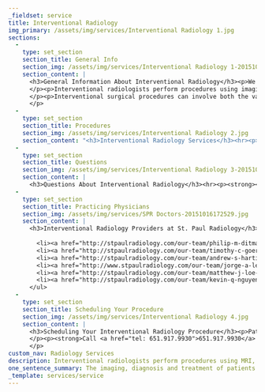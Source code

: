 ```yaml
---
_fieldset: service
title: Interventional Radiology
img_primary: /assets/img/services/Interventional Radiology 1.jpg
sections:
  - 
    type: set_section
    section_title: General Info
    section_img: /assets/img/services/Interventional Radiology 1-20151016161153.jpg
    section_content: |
      <h3>General Information About Interventional Radiology</h3><p>We provide diagnostic and minimally invasive treatment for a variety of conditions. From 24/7 acute stoke care to 64 slice screening capabilities our team of specialists rely on the latest technology to provide optimal care and outstanding results.
      </p><p>Interventional radiologists perform procedures using imaging guidance Magnetic Resonance Imaging (MRI), Computed Tomography (CT), Ultrasound (US) and plain films (X-rays) and specialize in targeted treatments that are minimally invasive. SPR has several board certified radiologists that are fellowship trained in percutaneous, under the skin, interventions using guided imaging. Interventional procedures are typically performed in the hospitals we serve, and often include advances in medicine that replace open surgical procedures. These types of procedures are generally easier for patients because they involve no large incisions, reduced risk, less pain and have shorter recovery times.
      </p><p>Interventional surgical procedures can involve both the vascular and non-vascular systems and may require follow-up clinical visits with the surgeon.
      </p>
  - 
    type: set_section
    section_title: Procedures
    section_img: /assets/img/services/Interventional Radiology 2.jpg
    section_content: "<h3>Interventional Radiology Services</h3><hr><p><strong>Angiography</strong></p><p>Angiography is a test that is used to examine blood vessels in key areas of the body and helps physicians diagnose and treat medical conditions. In catheter angiography, a thin plastic tube, called a catheter, is inserted into an artery through a small incision in the skin. The catheter is then guided through the arteries to the area to be examined.<br></p><hr><p><strong>Angioplasty & Stenting</strong></p><p>This procedure is performed to improve blood flow in the body's arteries and veins. Imaging techniques are used to guide a balloon-tipped catheter (a long, thin tube) into an artery or vein and advance it to where the vessel is narrow or blocked. The balloon is then inflated to open the vessel, deflated and removed. During angioplasty, a stent (a small wire mesh tube) may be placed in the newly opened artery or vein to help it remain open.<br></p><hr><p><strong>Aortic Stent Graft</strong></p><p>An endovascular stent graft is a tube composed of fabric supported by a metal mesh called a stent. It can be used for a variety of conditions involving the blood vessels, but most commonly is used to reinforce a weak spot in an artery called an aneurysm. The minimally invasive physicians of St. Paul Radiology typically use endovascular stent grafting to treat abdominal aortic aneurysms. These procedures require only a small incision or puncture in an artery or vein. Generally, endovascular treatments allow you to leave the hospital sooner and recover more quickly, with less pain and a lower risk of complications, and sometimes a lower risk of death, than traditional surgery because the incisions are smaller.</p><hr><p><strong>Needle Biopsy</strong></p><p>During a needle biopsy, a special needle is used to extract cells from a suspicious area. When combined with an imaging procedure, such as x-ray, needle biopsy can be used to collect cells from a suspicious area that cannot be felt through the skin.<br></p><hr><p><strong>Bone Biopsy</strong></p><p>A bone biopsy is a procedure in which a small sample of bone is taken from the body and looked at under a microscope for cancer, infection, or other bone disorders. A bone biopsy is often done on bone areas that show problems on an X-ray. A Computed Tomography (CT scan) may be used to guide the biopsy needle.<br></p><hr><p><strong>Dialysis Catheter Placement</strong></p><p>For a patient whose kidneys have failed, access to the blood system must be established and maintained for dialysis treatments. Access can be provided by the placement of a dialysis catheter (a hollow, soft tube that has two openings – one to send your blood to the dialysis machine and the other to return the cleansed blood back to your body).<br></p><hr><p><strong>Fallopian Tube Recanalization</strong></p><p>Interventional radiologists can diagnose and treat a blockage in the fallopian tubes with a procedure that does not require an incision. A flexible tube, or catheter, is placed into the uterus to open the blockage.</p><hr><p><strong>Nephrostomy</strong></p><p>The interventional radiologist will use x-rays and/or ultrasound to locate your kidney and a needle will be inserted through your skin into the kidneys. The nephrostomy catheter is a small flexible, rubber tube that is placed through your skin into the kidney to drain your urine.</p><hr><p><strong>Ureteral Stents</strong></p><p>A ureteral stent is placed in the ureter to restore the flow of urine to the bladder (which may become obstructed as a result of kidney stones, tumors, blood clots, post-surgical swelling, or infection). The stent may remain in place on a short-term (days to weeks) or long-term (weeks to months) basis.</p><hr><p><strong>Kidney Stone Removal (performed with a Urologist)</strong></p><p>A procedure called a Percutaneous Nephrolithotomy (PNL) is used to break up and remove kidney stones, and is performed by a urologist and radiologist. The radiologist provides access to the kidneys by inserting a catheter (a long, thin tube) and guides it to the desired location.</p><hr><p><strong>Transjugular Intrahepatic Portosystemic Shunts (TIPS)</strong></p><p>This shunt is a small, tubular metal device, or stent, that is placed in veins in the middle of the liver to permit blood flow to bypass the liver and relieve increased pressure on the portal vein.</p><hr><p><strong>Biliary Drain Stenting</strong></p><p>If there is a blockage and bile cannot drain from the liver into the gallbladder and intestines, it can be relieved or bypassed with a catheter (a long, thin tube) passed through the skin of the abdomen directly into the liver or gallbladder by a radiologist. The catheter is advanced across the site of blockage and allows the bile to drain past the obstruction both internally into the intestines, and externally to a bag connected to the catheter outside the body.</p><hr><p><strong>Biliary Stone Removal</strong></p><p>A thin needle is inserted through the skin below the ribs and into the liver using x-ray guidance. A contrast material is injected into the liver and bile ducts and x-rays are taken. If imaging reveals a gallstone in the common bile duct (CBD), the doctor may make a small incision in the bile duct and remove the stone(s).<br></p><hr><p><strong>Arterial Thrombolysis</strong></p><p>If you can't take medicines to thin your blood, a filter may be inserted into your arterial blood system. This filter prevents clots that break loose from lodging in your lungs, causing a pulmonary embolism.  Occasionally, the use of mechanical devices to break up and to remove clot or clot-busting medicines (dissolve clot) are used to treat clots in arteries.<br></p><hr><p><strong>Chemoembolization</strong></p><p>This minimally invasive procedure is performed by a specially trained interventional radiologist as a cancer treatment (most often liver cancer). Using x-ray guidance, a thin catheter is inserted through the skin and into the femoral artery (a large groin vessel) and advanced into the liver. Once the catheter is positioned in the branches of the artery that are feeding the tumor, the anti-cancer drugs and embolic agents are mixed together and injected.<br></p><hr><p><strong>Testicular Varicocele Embolization</strong></p><p>This is an outpatient procedure to treat a varicocele (a tangled network of blood vessels) that affects blood flow to the testicles. In this type of treatment, a small tube is inserted into the groin through a small nick in the skin. A small catheter, or tube, is painlessly guided up into the abdomen and into the varicocele vein under the guidance of x-ray imaging.</p><hr><p><strong>Pelvic Varicocele Embolization</strong></p><p>For females, the pelvic varicocele embolization procedure is a minimally invasive procedure performed by an interventional radiologist on an outpatient basis, with mild sedation. Using image guidance, the interventional radiologist places a catheter into the abnormal veins and permanently closes them, allowing blood to flow via ancillary healthy venous channels.<br></p>"
  - 
    type: set_section
    section_title: Questions
    section_img: /assets/img/services/Interventional Radiology 3-20151016172159.jpg
    section_content: |
      <h3>Questions About Interventional Radiology</h3><hr><p><strong><i>Question: What is an interventional radiologist?</i></strong></p><p>Answer: Interventional radiologists are board-certified physicians who specialize in minimally invasive, targeted treatments. They offer the most in-depth knowledge of the least invasive treatments available coupled with diagnostic and clinical experience across all specialties. They use X-rays, MRI and other imaging to advance a catheter in the body, usually in an artery, to treat at the source of the disease non-surgically. As the inventors of angioplasty and the catheter-delivered stent, which were first used in the legs to treat peripheral arterial disease, interventional radiologists pioneered minimally invasive modern medicine. Today many conditions that once required surgery can be treated nonsurgically by interventional radiologists. Interventional radiology treatments offer less risk, less pain and less recovery time compared to open surgery.</p><hr><p><strong><i>Question: How do I schedule a consult with an interventional radiologist to discuss procedure alternatives and review images?</i></strong></p><p>Answer: To schedule a consult, please call our clinic at <a href="tel: 651.917.9930" target="_blank">651.917.9930</a>. We would be happy to assist you.</p><hr><p><strong><i>Question: Should I be tested for Peripheral Arterial Disease?</i></strong></p><p>Answer: Get tested for Peripheral Arterial Disease if you:</p><ul><li>Are over age 50 </li><li>Have a family history of vascular disease, such as PAD, aneurysm, heart attack or stroke </li><li>Have high cholesterol and/or high lipid blood test </li><li>Have diabetes </li><li>Have ever smoked or smoke now </li><li>Have an inactive lifestyle </li><li>Have a personal history of high blood pressure, heart disease, or other vascular disease </li><li>Have trouble walking that involves cramping or tiredness in the muscle with walking or exercising, which is relieved by resting </li><li>Have pain in the legs or feet that awaken you at night</li></ul><hr><p><strong><i>Question: Where do these procedures occur?</i></strong></p><p>Answer: Our interventional radiologists perform procedures at the following hospitals: St Joseph's, St John's, Woodwinds, United and Regions.</p><hr><p><strong><i>Question: Who will give me my pre procedural instructions?</i></strong></p><p>Answer: A Registered Nurse will call you the night before your procedure to go over your prep and answer any questions you may have regarding your procedure. If we see special circumstances surrounding your particular case, you may expect a call from one of our nurses at the time of scheduling to ensure that you are properly prepared for your procedure.</p><hr><p><strong><i>Question: What type of follow up care can I expect after my procedure?</i></strong></p><p>Answer: Your follow up post procedure will depend upon the procedure. Most often you can expect to be seen in our clinic one month post procedure. The need for additional follow up appointments will be determined at that visit.</p><hr><p><strong><i>Question: Will I have to spend the night in the hospital?</i></strong></p><p>Answer: Most of our procedures are done on an outpatient basis, however there are some procedures that do require an overnight stay. If your procedure requires an overnight stay, we will inform you of this at the time of scheduling.</p><hr><p><strong><i>Question: What if I have a question or a concern before or after my procedure?</i></strong></p><p>Answer: Call our Interventional Clinic at <a href="tel: 651.917.9930" target="_blank">651.917.9930</a>. Our clinic is open weekdays from 7:00AM to 5:00PM with nurses on site to take your calls. We have physicians available 24/7 to handle after hour and emergency calls.</p><hr><p><strong><i>Question: Do you have information that can be mailed to me about a specific procedure?</i></strong></p><p>Answer: Yes we do have brochures available for most of our procedures. Please request information through our website. We would be glad to send you information.<br></p>
  - 
    type: set_section
    section_title: Practicing Physicians
    section_img: /assets/img/services/SPR Doctors-20151016172529.jpg
    section_content: |
      <h3>Interventional Radiology Providers at St. Paul Radiology</h3><hr><ul>
      	
      	<li><a href="http://stpaulradiology.com/our-team/philip-m-ditmanson-md" target="_blank">Philip M. Ditmanson, MD</a></li>
      	<li><a href="http://stpaulradiology.com/our-team/timothy-c-goertzen-md" target="_blank">Timothy C. Goertzen, MD</a></li>
      	<li><a href="http://stpaulradiology.com/our-team/andrew-s-hartigan-md" target="_blank">Andrew S. Hartigan, MD</a></li>
      	<li><a href="http://www.stpaulradiology.com/our-team/jorge-a-leon-md" target="_blank">Jorge A. Leon, MD</a></li>
      	<li><a href="http://stpaulradiology.com/our-team/matthew-j-loe-md" target="_blank">Matthew J. Loe, MD</a></li>
      	<li><a href="http://stpaulradiology.com/our-team/kevin-q-nguyen-md" target="_blank">Kevin Q. Nguyen, MD</a></li>
      </ul>
  - 
    type: set_section
    section_title: Scheduling Your Procedure
    section_img: /assets/img/services/Interventional Radiology 4.jpg
    section_content: |
      <h3>Scheduling Your Interventional Radiology Procedure</h3><p>Patients do need a referral from their specialist, surgeon or primary care physician for any interventional procedure. A St. Paul Radiology nurse will call you to make arrangements with you for your procedure, answer all questions, and notify you of preparation instructions. Remember, if you have imaging studies that were not done at St. Paul Radiology we ask that you arrange to have the CD's of each study sent to the IR clinic 2-3 days in advance of your scheduled procedure. 
      </p><p><strong>Call <a href="tel: 651.917.9930">651.917.9930</a> for the minimally invasive experts at St. Paul Radiology.</strong>
      </p>
custom_nav: Radiology Services
description: Interventional radiologists perform procedures using MRI, CT, Ultrasound, and X-Rays, and specialize in targeted treatments that are minimally invasive.
one_sentence_summary: The imaging, diagnosis and treatment of patients with minimally-invasive interventional radiology.
_template: services/service
---
```















